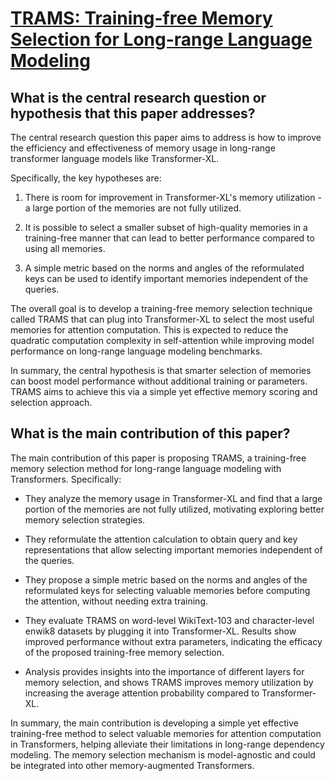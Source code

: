 # [TRAMS: Training-free Memory Selection for Long-range Language Modeling](https://arxiv.org/abs/2310.15494)

## What is the central research question or hypothesis that this paper addresses?

 The central research question this paper aims to address is how to improve the efficiency and effectiveness of memory usage in long-range transformer language models like Transformer-XL. 

Specifically, the key hypotheses are:

1. There is room for improvement in Transformer-XL's memory utilization - a large portion of the memories are not fully utilized.

2. It is possible to select a smaller subset of high-quality memories in a training-free manner that can lead to better performance compared to using all memories.

3. A simple metric based on the norms and angles of the reformulated keys can be used to identify important memories independent of the queries.

The overall goal is to develop a training-free memory selection technique called TRAMS that can plug into Transformer-XL to select the most useful memories for attention computation. This is expected to reduce the quadratic computation complexity in self-attention while improving model performance on long-range language modeling benchmarks.

In summary, the central hypothesis is that smarter selection of memories can boost model performance without additional training or parameters. TRAMS aims to achieve this via a simple yet effective memory scoring and selection approach.


## What is the main contribution of this paper?

 The main contribution of this paper is proposing TRAMS, a training-free memory selection method for long-range language modeling with Transformers. Specifically:

- They analyze the memory usage in Transformer-XL and find that a large portion of the memories are not fully utilized, motivating exploring better memory selection strategies.

- They reformulate the attention calculation to obtain query and key representations that allow selecting important memories independent of the queries. 

- They propose a simple metric based on the norms and angles of the reformulated keys for selecting valuable memories before computing the attention, without needing extra training.

- They evaluate TRAMS on word-level WikiText-103 and character-level enwik8 datasets by plugging it into Transformer-XL. Results show improved performance without extra parameters, indicating the efficacy of the proposed training-free memory selection.

- Analysis provides insights into the importance of different layers for memory selection, and shows TRAMS improves memory utilization by increasing the average attention probability compared to Transformer-XL.

In summary, the main contribution is developing a simple yet effective training-free method to select valuable memories for attention computation in Transformers, helping alleviate their limitations in long-range dependency modeling. The memory selection mechanism is model-agnostic and could be integrated into other memory-augmented Transformers.
